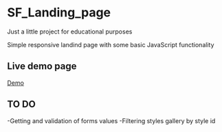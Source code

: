 # SF_Landing_page
Just a little project for educational purposes

Simple responsive landind page with some basic JavaScript functionality

## Live demo page
[Demo](https://antaiji.github.io/SF_Landing_page/)


## TO DO
-Getting and validation of forms values
-Filtering styles gallery by style id
